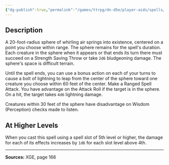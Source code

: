 ```yaml
---
{"dg-publish":true,"permalink":"/games/ttrpg/dn-d5e/player-aids/spells/level-4/storm-sphere/","tags":["ttrpg/dnd/5e","verbal","somatic","concentration","spell"],"noteIcon":""}
---
```



## Description
A 20-foot-radius sphere of whirling air springs into existence, centered on a point you choose within range.
The sphere remains for the spell's duration.
Each creature in the sphere when it appears or that ends its turn there must succeed on a Strength Saving Throw or take `2d6` bludgeoning damage.
The sphere's space is difficult terrain.

Until the spell ends, you can use a bonus action on each of your turns to cause a bolt of lightning to leap from the center of the sphere toward one creature you choose within 60 feet of the center.
Make a Ranged Spell Attack.
You have advantage on the Attack Roll if the target is in the sphere.
On a hit, the target takes `4d6` lightning damage.

Creatures within 30 feet of the sphere have disadvantage on Wisdom (Perception) checks made to listen.

## At Higher Levels
When you cast this spell using a spell slot of 5th level or higher, the damage for each of its effects increases by `1d6` for each slot level above 4th.

---

**Sources:** XGE, page 166
